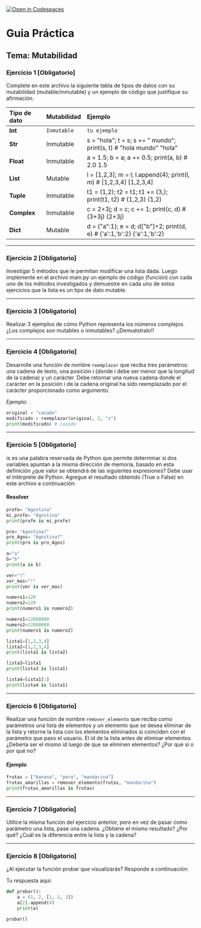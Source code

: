 [![Open in Codespaces](https://classroom.github.com/assets/launch-codespace-2972f46106e565e64193e422d61a12cf1da4916b45550586e14ef0a7c637dd04.svg)](https://classroom.github.com/open-in-codespaces?assignment_repo_id=20109714)
# Guia Práctica

## Tema: Mutabilidad

### Ejercicio 1 [Obligatorio]

Complete en este archivo la siguiente tabla de tipos de datos con su mutabilidad (mutable/inmutable) y un ejemplo de código que justifique su afirmación.

| Tipo de dato | Mutabilidad         | Ejemplo      |
| :----------- | :------------------ | :----------- |
| **Int**      | `Inmutable` | `tu ejemplo` | x = 5; y = x; x += 1; print(x, y) # 6 5
| **Str**      |       Inmutable              |       s = "hola"; t = s; s += " mundo"; print(s, t) # "hola mundo" "hola"       |
| **Float**    |          Inmutable           |      a = 1.5; b = a; a += 0.5; print(a, b) # 2.0 1.5        |
| **List**     |         Mutable            |        l = [1,2,3]; m = l; l.append(4); print(l, m) # [1,2,3,4] [1,2,3,4]      |
| **Tuple**    |        Inmutable             |       t1 = (1,2); t2 = t1; t1 += (3,); print(t1, t2) # (1,2,3) (1,2)       |
| **Complex**  |       Inmutable              |        c = 2+3j; d = c; c += 1; print(c, d) # (3+3j) (2+3j)      |
| **Dict**     |         Mutable            |      d = {"a":1}; e = d; d["b"]=2; print(d, e) # {'a':1,'b':2} {'a':1,'b':2}        |

______________________________________________________________________

### Ejercicio 2 [Obligatorio]

Investigar 5 métodos que le permitan modificar una lista dada. Luego implemente en el archivo main.py un ejemplo de código (función) con cada uno de los métodos investigados y demuestre en cada uno de estos ejercicios que la lista es un tipo de dato mutable.

______________________________________________________________________

### Ejercicio 3 [Obligatorio]

Realizar 3 ejemplos de cómo Python representa los números complejos.
¿Los complejos son mutables o inmutables? ¡¡Demuéstralo!!

______________________________________________________________________

### Ejercicio 4 [Obligatorio]

Desarrolle una función de nombre `reemplazar` que reciba tres parámetros: una cadena de texto, una posición i (donde i debe ser menor que la longitud de la cadena) y un carácter. Debe retornar una nueva cadena donde el carácter en la posición i de la cadena original ha sido reemplazado por el carácter proporcionado como argumento.

Ejemplo:

```python
original = "casado"
modificado = reemplazar(original, 2, "z")
print(modificado) # cazado
```

______________________________________________________________________

### Ejercicio 5 [Obligatorio]

is es una palabra reservada de Python que permite determinar si dos variables apuntan a la misma dirección de memoria, basado en esta definición ¿que valor se obtendrá de las siguientes expresiones? Debe usar el intérprete de Python.
Agregue el resultado obtenido (True o False) en este archivo a continuación:

#### Resolver

```python
profe= "Agostina"
mi_profe= "Agostina"
print(profe is mi_profe)

pro= "Agostina?"
pro_Agos= "Agostina?"
print(pro is pro_Agos)

a="a"
b="b"
print(a is b)

ver="!"
ver_mas="!"
print(ver is ver_mas)

numero1=120
numero2=120
print(numero1 is numero2)

numero1=12000000
numero2=12000000
print(numero1 is numero2)

lista1=[1,2,3,4]
lista2=[1,2,3,4]
print(lista1 is lista2)

lista3=lista1
print(lista3 is lista1)

lista4=lista1[:]
print(lista4 is lista1)
```

______________________________________________________________________

### Ejercicio 6 [Obligatorio]

Realizar una función de nombre `remover_elemento` que reciba como parámetros una lista de elementos y un elemento que se desea eliminar de la lista y retorne la lista con los elementos eliminados si coinciden con el parámetro que paso el usuario. El id de la lista antes de eliminar elementos ¿Debería ser el mismo id luego de que se eliminen elementos? ¿Por qué sí o por qué no?

#### Ejemplo 

```python
frutas = ["banana", "pera", "mandarina"]
frutas_amarillas = remover_elemento(frutas, "mandarina")
print(frutas_amarillas is frutas)
```

______________________________________________________________________

### Ejercicio 7 [Obligatorio]

Utilice la misma función del ejercicio anterior, pero en vez de pasar como parámetro una lista, pase una cadena. ¿Obtiene el mismo resultado? ¿Por qué? ¿Cuál es la diferencia entre la lista y la cadena?

______________________________________________________________________

### Ejercicio 8 [Obligatorio]

¿Al ejecutar la función probar que visualizarás? Responde a continuación:

Tu respuesta aqui:

```python
def probar():
    a = (1, 2, [1, 2, 3])
    a[2].append(4)
    print(a)

probar()
```
